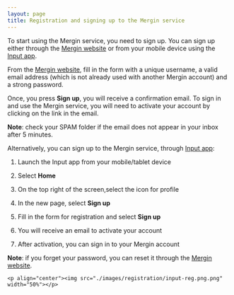 ```yaml
---
layout: page
title: Registration and signing up to the Mergin service
---
```


To start using the Mergin service, you need to sign up. You can sign up either through the [Mergin website](https://public.cloudmergin.com/) or from your mobile device using the [Input app](https://inputapp.io/en/).

From the [Mergin website](https://public.cloudmergin.com/), fill in the form with a unique username, a valid email address (which is not already used with another Mergin account) and a strong password.

Once, you press **Sign up**, you will receive a confirmation email. To sign in and use the Mergin service, you will need to activate your account by clicking on the link in the email.

**Note**: check your SPAM folder if the email does not appear in your inbox after 5 minutes.

Alternatively, you can sign up to the Mergin service, through [Input app](https://inputapp.io/en/):

1. Launch the Input app from your mobile/tablet device

2. Select **Home**

3. On the top right of the screen,select the icon for profile

4. In the new page, select **Sign up**

5. Fill in the form for registration and select **Sign up**

6. You will receive an email to activate your account

7. After activation, you can sign in to your Mergin account

**Note**: if you forget your password, you can reset it through the [Mergin website](https://public.cloudmergin.com/).

	<p align="center"><img src="./images/registration/input-reg.png.png" width="50%"></p>
